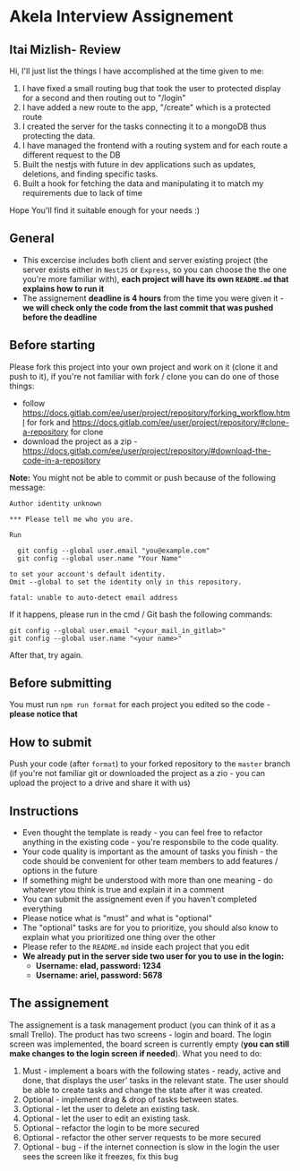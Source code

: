 # Akela Interview Assignement

## Itai Mizlish- Review

Hi, I'll just list the things I have accomplished at the time given to me:

1. I have fixed a small routing bug that took the user to protected display for a second and then routing out to "/login"
2. I have added a new route to the app, "/create" which is a protected route
3. I created the server for the tasks connecting it to a mongoDB thus protecting the data.
4. I have managed the frontend with a routing system and for each route a different request to the DB
5. Built the nestjs with future in dev applications such as updates, deletions, and finding specific tasks.
6. Built a hook for fetching the data and manipulating it to match my requirements due to lack of time

Hope You'll find it suitable enough for your needs :)

## General

- This excercise includes both client and server existing project (the server exists either in `NestJS` or `Express`, so you can choose the the one you're more familiar with), **each project will have its own `README.md` that explains how to run it**
- The assignement **deadline is 4 hours** from the time you were given it - **we will check only the code from the last commit that was pushed before the deadline**

## Before starting

Please fork this project into your own project and work on it (clone it and push to it), if you're not familiar with fork / clone you can do one of those things:

- follow https://docs.gitlab.com/ee/user/project/repository/forking_workflow.html for fork and https://docs.gitlab.com/ee/user/project/repository/#clone-a-repository for clone
- download the project as a zip - https://docs.gitlab.com/ee/user/project/repository/#download-the-code-in-a-repository

**Note:** You might not be able to commit or push because of the following message:

```
Author identity unknown

*** Please tell me who you are.

Run

  git config --global user.email "you@example.com"
  git config --global user.name "Your Name"

to set your account's default identity.
Omit --global to set the identity only in this repository.

fatal: unable to auto-detect email address
```

If it happens, please run in the cmd / Git bash the following commands:

```
git config --global user.email "<your_mail_in_gitlab>"
git config --global user.name "<your name>"
```

After that, try again.

## Before submitting

You must run `npm run format` for each project you edited so the code - **please notice that**

## How to submit

Push your code (after `format`) to your forked repository to the `master` branch (if you're not familiar git or downloaded the project as a zio - you can upload the project to a drive and share it with us)

## Instructions

- Even thought the template is ready - you can feel free to refactor anything in the existing code - you're responsbile to the code quality.
- Your code quality is important as the amount of tasks you finish - the code should be convenient for other team members to add features / options in the future
- If something might be understood with more than one meaning - do whatever ytou think is true and explain it in a comment
- You can submit the assignement even if you haven't completed everything
- Please notice what is "must" and what is "optional"
- The "optional" tasks are for you to prioritize, you should also know to explain what you prioritized one thing over the other
- Please refer to the `README.md` inside each project that you edit
- **We already put in the server side two user for you to use in the login:**
  - **Username: elad, password: 1234**
  - **Username: ariel, password: 5678**

## The assignement

The assignement is a task management product (you can think of it as a small Trello).
The product has two screens - login and board. The login screen was implemented, the board screen is currently empty (**you can still make changes to the login screen if needed**).
What you need to do:

1. Must - implement a boars with the following states - ready, active and done, that displays the user' tasks in the relevant state. The user should be able to create tasks and change the state after it was created.
2. Optional - implement drag & drop of tasks between states.
3. Optional - let the user to delete an existing task.
4. Optional - let the user to edit an existing task.
5. Optional - refactor the login to be more secured
6. Optional - refactor the other server requests to be more secured
7. Optional - bug - if the internet connection is slow in the login the user sees the screen like it freezes, fix this bug

